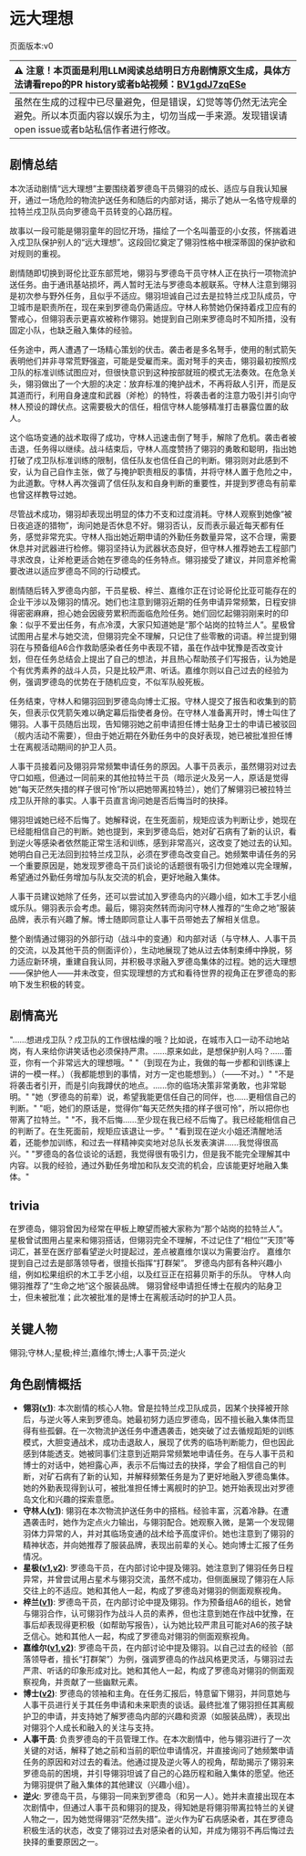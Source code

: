 # 远大理想
页面版本:v0
 

| :warning: 注意！本页面是利用LLM阅读总结明日方舟剧情原文生成，具体方法请看repo的PR history或者b站视频：[BV1gdJ7zqESe](https://www.bilibili.com/video/BV1gdJ7zqESe/)         |
|:----------------------------|
| 虽然在生成的过程中已尽量避免，但是错误，幻觉等等仍然无法完全避免。所以本页面内容以娱乐为主，切勿当成一手来源。发现错误请open issue或者b站私信作者进行修改。|



## 剧情总结
本次活动剧情“远大理想”主要围绕着罗德岛干员翎羽的成长、适应与自我认知展开，通过一场危险的物流护送任务和随后的内部对话，揭示了她从一名恪守规章的拉特兰戍卫队员向罗德岛干员转变的心路历程。

故事以一段可能是翎羽童年的回忆开场，描绘了一个名叫蕾亚的小女孩，怀揣着进入戍卫队保护别人的“远大理想”。这段回忆奠定了翎羽性格中根深蒂固的保护欲和对规则的重视。

剧情随即切换到哥伦比亚东部荒地，翎羽与罗德岛干员守林人正在执行一项物流护送任务。由于通讯基站损坏，两人暂时无法与罗德岛本舰联系。守林人注意到翎羽是初次参与野外任务，且似乎不适应。翎羽坦诚自己过去是拉特兰戍卫队成员，守卫城市是职责所在，现在来到罗德岛仍需适应。守林人称赞她仍保持着戍卫应有的警戒心，但翎羽表示更喜欢被称作翎羽。她提到自己刚来罗德岛时不知所措，没有固定小队，也缺乏融入集体的经验。

任务途中，两人遭遇了一场精心策划的伏击。袭击者是多名弩手，使用的制式箭矢表明他们并非寻常荒野强盗，可能是受雇而来。面对弩手的夹击，翎羽最初按照戍卫队的标准训练试图应对，但很快意识到这种按部就班的模式无法奏效。在危急关头，翎羽做出了一个大胆的决定：放弃标准的掩护战术，不再将敌人引开，而是反其道而行，利用自身速度和武器（斧枪）的特性，将袭击者的注意力吸引并引向守林人预设的蹲伏点。这需要极大的信任，相信守林人能够精准打击暴露位置的敌人。

这个临场变通的战术取得了成功，守林人迅速击倒了弩手，解除了危机。袭击者被击退，任务得以继续。战斗结束后，守林人高度赞扬了翎羽的勇敢和聪明，指出她打破了戍卫队标准训练的限制，信任队友也信任自己的判断。翎羽则对此感到不安，认为自己自作主张，做了与掩护职责相反的事情，并将守林人置于危险之中，为此道歉。守林人再次强调了信任队友和自身判断的重要性，并提到罗德岛有前辈也曾这样教导过她。

尽管战术成功，翎羽却表现出明显的体力不支和过度消耗。守林人观察到她像“被日夜追逐的猎物”，询问她是否休息不好。翎羽否认，反而表示最近每天都有任务，感觉非常充实。守林人指出她近期申请的外勤任务数量异常，这不合理，需要休息并对武器进行检修。翎羽坚持认为武器状态良好，但守林人推荐她去工程部门寻求改良，让斧枪更适合她在罗德岛的任务特点。翎羽接受了建议，并同意斧枪需要改进以适应罗德岛不同的行动模式。

剧情随后转入罗德岛内部，干员星极、梓兰、嘉维尔正在讨论哥伦比亚可能存在的企业干涉以及翎羽的情况。她们也注意到翎羽近期的任务申请异常频繁，日程安排得密密麻麻，担心她会因疲劳累积而面临危险任务。她们回忆起翎羽刚来时的印象：似乎不爱出任务，有点冷漠，大家只知道她是“那个站岗的拉特兰人”。星极曾试图用占星术与她交流，但翎羽完全不理解，只记住了些零散的词语。梓兰提到翎羽在与预备组A6合作救助感染者任务中表现不错，虽在作战中犹豫是否改变计划，但在任务总结会上提出了自己的想法，并且热心帮助孩子们写报告，认为她是个有优秀素养的战斗人员，只是比较严肃、听话。嘉维尔则以自己过去的经验为例，强调罗德岛的优势在于随机应变，不似军队般死板。

任务结束，守林人和翎羽回到罗德岛向博士汇报。守林人提交了报告和收集到的箭矢，但表示仅凭箭矢难以确定幕后指使者身份。在守林人准备离开时，博士叫住了翎羽。人事干员随后出现，告知翎羽她之前申请担任博士贴身卫士的申请已被驳回（舰内活动不需要），但由于她近期在外勤任务中的良好表现，她已被批准担任博士在离舰活动期间的护卫人员。

人事干员接着问及翎羽异常频繁申请任务的原因。人事干员表示，虽然翎羽对过去守口如瓶，但通过一同前来的其他拉特兰干员（暗示逆火及另一人，原话是觉得她“每天茫然失措的样子很可怜”所以把她带离拉特兰），她们了解翎羽已被拉特兰戍卫队开除的事实。人事干员直言询问她是否后悔当时的抉择。

翎羽坦诚她已经不后悔了。她解释说，在生死面前，规矩应该为判断让步，她现在已经能相信自己的判断。她也提到，来到罗德岛后，她对矿石病有了新的认识，看到逆火等感染者依然能正常生活和训练，感到非常高兴，这改变了她过去的认知。她明白自己无法回到拉特兰戍卫队，必须在罗德岛改变自己。她频繁申请任务的另一个重要原因是，她发现罗德岛干员们谈论的话题很有吸引力但她难以完全理解，希望通过外勤任务增加与队友交流的机会，更好地融入集体。

人事干员建议她除了任务，还可以尝试加入罗德岛内的兴趣小组，如木工手艺小组或乐队。翎羽表示会考虑。最后，翎羽突然转而询问守林人推荐的“生命之地”服装品牌，表示有兴趣了解。博士随即同意让人事干员带她去了解相关信息。

整个剧情通过翎羽的外部行动（战斗中的变通）和内部对话（与守林人、人事干员的交流，以及其他干员的侧面评价），生动地展现了她从过去体制束缚中挣脱，努力适应新环境，重建自我认同，并积极寻求融入罗德岛集体的过程。她的远大理想——保护他人——并未改变，但实现理想的方式和看待世界的视角正在罗德岛的影响下发生积极的转变。
## 剧情高光
"......想进戍卫队？戍卫队的工作很枯燥的哦？比如说，在城市入口一动不动地站岗，有人来给你讲笑话也必须保持严肃。......原来如此，是想保护别人吗？......蕾亚，你有一个非常远大的理想哦。"
"（到现在为止，我做的每一步都和训练课上讲的一模一样。）（我都能想到的事情，对方一定也能想到。）（——不对。）"
"不是将袭击者引开，而是引向我蹲伏的地点。......你的临场决策非常勇敢，也非常聪明。"
"她（罗德岛的前辈）说，希望我能更信任自己的同伴，也......更相信自己的判断。"
"呃，她们的原话是，觉得你“每天茫然失措的样子很可怜”，所以把你也带离了拉特兰。"
"不，我不后悔......至少现在我已经不后悔了。我已经能相信自己的判断了。在生死面前，规矩应该退让一步。"
"看到现在逆火小姐还清醒地活着，还能参加训练，和过去一样精神奕奕地对总队长发表演讲......我觉得很高兴。"
"罗德岛的各位谈论的话题，我觉得很有吸引力，但是我不能完全理解其中内容。以我的经验，通过外勤任务增加和队友交流的机会，应该能更好地融入集体。"
## trivia
在罗德岛，翎羽曾因为经常在甲板上瞭望而被大家称为“那个站岗的拉特兰人”。
星极曾试图用占星来和翎羽搭话，但翎羽完全不理解，不过记住了“相位”“天顶”等词汇，甚至在医疗部看望逆火时提起过，差点被嘉维尔误以为需要治疗。
嘉维尔提到自己过去是部落领导者，很擅长指挥“打群架”。
罗德岛内部有各种兴趣小组，例如松果组织的木工手艺小组，以及红豆正在招募贝斯手的乐队。
守林人向翎羽推荐了“生命之地”这个服装品牌。
翎羽曾经申请担任博士在舰内的贴身卫士，但未被批准；此次被批准的是博士在离舰活动时的护卫人员。
## 关键人物
翎羽;守林人;星极;梓兰;嘉维尔;博士;人事干员;逆火
## 角色剧情概括
-   **翎羽([v1](../chars/char_192_falco.md))**: 本次剧情的核心人物。曾是拉特兰戍卫队成员，因某个抉择被开除后，与逆火等人来到罗德岛。她最初努力适应罗德岛，因不擅长融入集体而显得有些孤僻。在一次物流护送任务中遭遇袭击，她突破了过去循规蹈矩的训练模式，大胆变通战术，成功击退敌人，展现了优秀的临场判断能力，但也因此感到体能透支。她被同事们注意到近期异常频繁地申请任务。在与人事干员和博士的对话中，她袒露心声，表示不后悔过去的抉择，学会了相信自己的判断，对矿石病有了新的认知，并解释频繁任务是为了更好地融入罗德岛集体。她的外勤表现得到认可，被批准担任博士离舰时的护卫。她开始表现出对罗德岛文化和兴趣的探索意愿。
-   **守林人([v1](../chars/char_158_milu.md))**: 翎羽在本次物流护送任务中的搭档。经验丰富，沉着冷静。在遭遇袭击时，她作为定点火力输出，与翎羽配合。她观察入微，是第一个发现翎羽体力异常的人，并对其临场变通的战术给予高度评价。她也注意到了翎羽的精神状态，并向她推荐了服装品牌，表现出前辈的关心。她向博士汇报了任务情况。
-   **星极([v1](../chars/char_274_astesi.md),[v2](../char_v3/char_274_astesi.md))**: 罗德岛干员，在内部讨论中提及翎羽。她注意到了翎羽任务日程异常，并曾尝试用占星术与翎羽交流，虽然不成功，但侧面展现了翎羽在人际交往上的不适应。她和其他人一起，构成了罗德岛对翎羽的侧面观察视角。
-   **梓兰([v1](../chars/char_278_orchid.md))**: 罗德岛干员，在内部讨论中提及翎羽。作为预备组A6的组长，她曾与翎羽合作，认可翎羽作为战斗人员的素养，但也注意到她在作战中犹豫，在事后却表现得更积极（如帮助写报告），认为她比较严肃且可能对A6的孩子缺乏信心。她和其他人一起，构成了罗德岛对翎羽的侧面观察视角。
-   **嘉维尔([v1](../chars/char_187_ccheal.md),[v2](../char_v3/char_187_ccheal.md))**: 罗德岛干员，在内部讨论中提及翎羽。以自己过去的经验（部落领导者，擅长“打群架”）为例，强调罗德岛的作战风格更灵活，与翎羽过去严肃、听话的印象形成对比。她和其他人一起，构成了罗德岛对翎羽的侧面观察视角，并贡献了一些幽默元素。
-   **博士([v2](../char_v3/extended_char_bo_shi.md))**: 罗德岛的领袖和主角。在任务汇报后，特意留下翎羽，并同意她与人事干员进行关于其任务申请和未来职责的谈话。最终批准了翎羽担任其离舰护卫的申请，并支持她了解罗德岛内部的兴趣和资源（如服装品牌），表现出对翎羽个人成长和融入的关注与支持。
-   **人事干员**: 负责罗德岛的干员管理工作。在本次剧情中，他与翎羽进行了一次关键的对话，解释了她之前和当前的职位申请情况，并直接询问了她频繁申请任务的原因和对过去的看法。他通过提及逆火等人的视角，帮助揭示了翎羽来罗德岛前的困境，并引导翎羽坦诚了自己的心路历程和融入集体的愿望。他还为翎羽提供了融入集体的其他建议（兴趣小组）。
-   **逆火**: 罗德岛干员，与翎羽一同来到罗德岛（和另一人）。她并未直接出现在本次剧情中，但通过人事干员和翎羽的提及，得知她是将翎羽带离拉特兰的关键人物之一，因为她觉得翎羽“茫然失措”。逆火作为矿石病感染者，其在罗德岛积极生活的状态，改变了翎羽过去对感染者的认知，并成为翎羽不再后悔过去抉择的重要原因之一。
